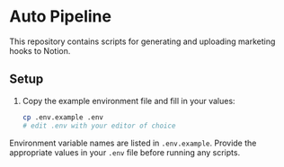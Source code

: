 # Auto Pipeline

This repository contains scripts for generating and uploading marketing hooks to Notion.

## Setup
1. Copy the example environment file and fill in your values:
   ```bash
   cp .env.example .env
   # edit .env with your editor of choice
   ```

Environment variable names are listed in `.env.example`. Provide the appropriate values in your `.env` file before running any scripts.
